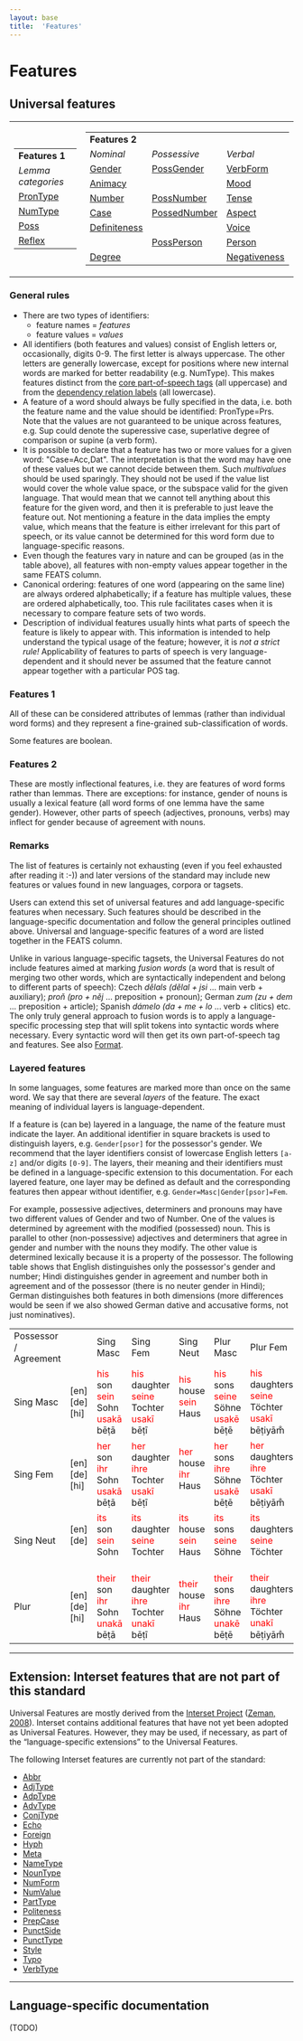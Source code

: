 ```yaml
---
layout: base
title:  'Features'
---
```


# Features

## Universal features

<table class="typeindex">
  <tr>
    <td>
      <table class="category">
        <tr><td><b>Features&nbsp;1</b></td></tr>
        <tr>
          <td><i>Lemma categories</i></td>
        </tr>
        <tr>
          <td><a href="ud-feat/PronType.html">PronType</a></td>
        </tr>
        <tr>
          <td><a href="ud-feat/NumType.html">NumType</a></td>
        </tr>
        <tr>
          <td><a href="ud-feat/Poss.html">Poss</a></td>
        </tr>
        <tr>
          <td><a href="ud-feat/Reflex.html">Reflex</a></td>
        </tr>
      </table>
    </td>
    <td>
      <table class="category">
        <tr><td colspan="3"><b>Features&nbsp;2</b></td></tr>
        <tr>
          <td><i>Nominal</i></td>
          <td><i>Possessive</i></td>
          <td><i>Verbal</i></td>
        </tr>
        <tr>
          <td><a href="ud-feat/Gender.html">Gender</a></td>
          <td><a href="ud-feat/PossGender.html">PossGender</a></td>
          <td><a href="ud-feat/VerbForm.html">VerbForm</a></td>
        </tr>
        <tr>
          <td><a href="ud-feat/Animacy.html">Animacy</a></td>
          <td></td>
          <td><a href="ud-feat/Mood.html">Mood</a></td>
        </tr>
        <tr>
          <td><a href="ud-feat/Number.html">Number</a></td>
          <td><a href="ud-feat/PossNumber.html">PossNumber</a></td>
          <td><a href="ud-feat/Tense.html">Tense</a></td>
        </tr>
        <tr>
          <td><a href="ud-feat/Case.html">Case</a></td>
          <td><a href="ud-feat/PossedNumber.html">PossedNumber</a></td>
          <td><a href="ud-feat/Aspect.html">Aspect</a></td>
        </tr>
        <tr>
          <td><a href="ud-feat/Definiteness.html">Definiteness</a></td>
          <td></td>
          <td><a href="ud-feat/Voice.html">Voice</a></td>
        </tr>
        <tr>
          <td></td>
          <td><a href="ud-feat/PossPerson.html">PossPerson</a></td>
          <td><a href="ud-feat/Person.html">Person</a></td>
        </tr>
        <tr>
          <td><a href="ud-feat/Degree.html">Degree</a></td>
          <td></td>
          <td><a href="ud-feat/Negativeness.html">Negativeness</a></td>
        </tr>
      </table>
    </td>
  </tr>
</table>

### General rules

* There are two types of identifiers:
  - feature names = _features_
  - feature values = _values_
* All identifiers (both features and values) consist of English letters or,
  occasionally, digits 0-9. The first letter is always uppercase.
  The other letters are generally lowercase, except for positions where new
  internal words are marked for better readability (e.g. NumType).
  This makes features distinct from the <a href="tags.html">core part-of-speech tags</a> (all uppercase)
  and from the <a href="relations.html">dependency relation labels</a> (all lowercase).
* A feature of a word should always be fully specified in the data, i.e. both
  the feature name and the value should be identified: PronType=Prs.
  Note that the values are not guaranteed to be unique across features,
  e.g. Sup could denote the superessive case, superlative degree of comparison
  or supine (a verb form).
* It is possible to declare that a feature has two or more values for a given word:
  "Case=Acc,Dat". The interpretation is that the word may have one of these values
  but we cannot decide between them. Such _multivalues_ should be used sparingly.
  They should not be used if the value list would cover the whole value space,
  or the subspace valid for the given language.
  That would mean that we cannot tell anything about this feature for the given word,
  and then it is preferable to just leave the feature out.
  Not mentioning a feature in the data implies the empty value,
  which means that the feature is either irrelevant for this part of speech,
  or its value cannot be determined for this word form due to language-specific reasons.
* Even though the features vary in nature and can be grouped (as in the table
  above), all features with non-empty values appear together in the same FEATS
  column.
* Canonical ordering: features of one word (appearing on the same line) are
  always ordered alphabetically; if a feature has multiple values, these are
  ordered alphabetically, too. This rule facilitates cases when it is necessary
  to compare feature sets of two words.
* Description of individual features usually hints what parts of speech the
  feature is likely to appear with. This information is intended to help
  understand the typical usage of the feature; however, it is _not a strict rule!_
  Applicability of features to parts of speech is very language-dependent
  and it should never be assumed that the feature cannot appear together with
  a particular POS tag.

### Features 1

All of these can be considered attributes of lemmas (rather than
individual word forms) and they represent a fine-grained
sub-classification of words.

Some features are boolean.

### Features 2

These are mostly inflectional features, i.e. they are features of word forms
rather than lemmas. There are exceptions: for instance, gender of nouns is
usually a lexical feature (all word forms of one lemma have the same gender).
However, other parts of speech (adjectives, pronouns, verbs) may inflect for
gender because of agreement with nouns.

### Remarks

The list of features is certainly not exhausting (even if you feel
exhausted after reading it :-)) and later versions of the standard
may include new features or values found in new languages, corpora or tagsets.

Users can extend this set of universal features and add language-specific
features when necessary. Such features should be described in the language-specific
documentation and follow the general principles outlined above.
Universal and language-specific features of a word are listed together in the FEATS column.

Unlike in various language-specific tagsets, the Universal Features do not
include features aimed at marking _fusion words_ (a word that is result of
merging two other words, which are syntactically independent and belong to
different parts of speech): Czech _dělals (dělal + jsi_ ... main verb +
auxiliary); _proň (pro + něj_ ... preposition + pronoun); German _zum (zu + dem_ ... preposition + article);
Spanish _dámelo (da + me + lo_ ... verb +
clitics) etc. The only truly general approach to fusion words is to apply
a language-specific processing step that will split tokens into syntactic words
where necessary. Every syntactic word will then get its own part-of-speech tag
and features. See also <a href="format.html">Format</a>.

### Layered features

In some languages, some features are marked more than once on the same word.
We say that there are several _layers_ of the feature.
The exact meaning of individual layers is language-dependent.

If a feature is (can be) layered in a language, the name of the feature must
indicate the layer. An additional identifier in square brackets is used to
distinguish layers, e.g. `Gender[psor]` for the possessor's gender.
We recommend that the layer identifiers consist of lowercase English letters
`[a-z]` and/or digits `[0-9]`.
The layers, their meaning and their
identifiers must be defined in a language-specific extension to this
documentation. For each layered feature, one layer may be defined as default
and the corresponding features then appear without identifier,
e.g. `Gender=Masc|Gender[psor]=Fem`.

For example, possessive adjectives, determiners and pronouns may have two
different values of Gender and two of Number. One of the values is determined
by agreement with the modified (possessed) noun. This is parallel to other
(non-possessive)
adjectives and determiners that agree in gender and number with the nouns they
modify. The other value is determined lexically because it is a property of
the possessor.
The following table shows that
English distinguishes only the possessor's gender and number;
Hindi distinguishes gender in agreement and number both in agreement and of the possessor
(there is no neuter gender in Hindi);
German distinguishes both features in both dimensions
(more differences would be seen if we also showed German dative and accusative forms, not just nominatives).

<table>
  <tr>
    <td>Possessor / Agreement</td>
    <td>&nbsp;</td>
    <td>Sing Masc</td>
    <td>Sing Fem</td>
    <td>Sing Neut</td>
    <td>Plur Masc</td>
    <td>Plur Fem</td>
  </tr>
  <tr>
    <td>Sing Masc</td>
    <td>[en]<br/>[de]<br/>[hi]</td>
    <td><span style='color:red'>his</span> son<br/><span style='color:red'>sein</span> Sohn<br/><span style='color:red'>usakā</span> bēṭā</td>
    <td><span style='color:red'>his</span> daughter<br/><span style='color:red'>seine</span> Tochter<br/><span style='color:red'>usakī</span> bēṭī</td>
    <td><span style='color:red'>his</span> house<br/><span style='color:red'>sein</span> Haus<br/>&nbsp;</td>
    <td><span style='color:red'>his</span> sons<br/><span style='color:red'>seine</span> Söhne<br/><span style='color:red'>usakē</span> bēṭē</td>
    <td><span style='color:red'>his</span> daughters<br/><span style='color:red'>seine</span> Töchter<br/><span style='color:red'>usakī</span> bēṭiyām̐</td>
  </tr>
  <tr>
    <td>Sing Fem</td>
    <td>[en]<br/>[de]<br/>[hi]</td>
    <td><span style='color:red'>her</span> son<br/><span style='color:red'>ihr</span> Sohn<br/><span style='color:red'>usakā</span> bēṭā</td>
    <td><span style='color:red'>her</span> daughter<br/><span style='color:red'>ihre</span> Tochter<br/><span style='color:red'>usakī</span> bēṭī</td>
    <td><span style='color:red'>her</span> house<br/><span style='color:red'>ihr</span> Haus<br/>&nbsp;</td>
    <td><span style='color:red'>her</span> sons<br/><span style='color:red'>ihre</span> Söhne<br/><span style='color:red'>usakē</span> bēṭē</td>
    <td><span style='color:red'>her</span> daughters<br/><span style='color:red'>ihre</span> Töchter<br/><span style='color:red'>usakī</span> bēṭiyām̐</td>
  </tr>
  <tr>
    <td>Sing Neut</td>
    <td>[en]<br/>[de]<br/>&nbsp;</td>
    <td><span style='color:red'>its</span> son<br/><span style='color:red'>sein</span> Sohn<br/>&nbsp;</td>
    <td><span style='color:red'>its</span> daughter<br/><span style='color:red'>seine</span> Tochter<br/>&nbsp;</td>
    <td><span style='color:red'>its</span> house<br/><span style='color:red'>sein</span> Haus<br/>&nbsp;</td>
    <td><span style='color:red'>its</span> sons<br/><span style='color:red'>seine</span> Söhne<br/>&nbsp;</td>
    <td><span style='color:red'>its</span> daughters<br/><span style='color:red'>seine</span> Töchter<br/>&nbsp;</td>
  </tr>
  <tr>
    <td>Plur</td>
    <td>[en]<br/>[de]<br/>[hi]</td>
    <td><span style='color:red'>their</span> son<br/><span style='color:red'>ihr</span> Sohn<br/><span style='color:red'>unakā</span> bēṭā</td>
    <td><span style='color:red'>their</span> daughter<br/><span style='color:red'>ihre</span> Tochter<br/><span style='color:red'>unakī</span> bēṭī</td>
    <td><span style='color:red'>their</span> house<br/><span style='color:red'>ihr</span> Haus<br/>&nbsp;</td>
    <td><span style='color:red'>their</span> sons<br/><span style='color:red'>ihre</span> Söhne<br/><span style='color:red'>unakē</span> bēṭē</td>
    <td><span style='color:red'>their</span> daughters<br/><span style='color:red'>ihre</span> Töchter<br/><span style='color:red'>unakī</span> bēṭiyām̐</td>
  </tr>
</table>

-------------

## Extension: Interset features that are not part of this standard

Universal Features are mostly derived from the
<a href="http://ufal.mff.cuni.cz/interset">Interset Project</a>
(<a href="http://ufal.mff.cuni.cz/~zeman/publikace/2008-02/tagdrivers-marrakech-styl-lrec.pdf">Zeman, 2008</a>).
Interset contains additional features that have not yet been adopted as
Universal Features. However, they may be used, if necessary, as part of the
“language-specific extensions” to the Universal Features.

The following Interset features are currently not part of the standard:

* <a href="ud-feat/postponed/Abbr.html">Abbr</a>
* <a href="ud-feat/postponed/AdjType.html">AdjType</a>
* <a href="ud-feat/postponed/AdpType.html">AdpType</a>
* <a href="ud-feat/postponed/AdvType.html">AdvType</a>
* <a href="ud-feat/postponed/ConjType.html">ConjType</a>
* <a href="ud-feat/postponed/Echo.html">Echo</a>
* <a href="ud-feat/postponed/Foreign.html">Foreign</a>
* <a href="ud-feat/postponed/Hyph.html">Hyph</a>
* <a href="ud-feat/postponed/Meta.html">Meta</a>
* <a href="ud-feat/postponed/NameType.html">NameType</a>
* <a href="ud-feat/postponed/NounType.html">NounType</a>
* <a href="ud-feat/postponed/NumForm.html">NumForm</a>
* <a href="ud-feat/postponed/NumValue.html">NumValue</a>
* <a href="ud-feat/postponed/PartType.html">PartType</a>
* <a href="ud-feat/postponed/Politeness.html">Politeness</a>
* <a href="ud-feat/postponed/PrepCase.html">PrepCase</a>
* <a href="ud-feat/postponed/PunctSide.html">PunctSide</a>
* <a href="ud-feat/postponed/PunctType.html">PunctType</a>
* <a href="ud-feat/postponed/Style.html">Style</a>
* <a href="ud-feat/postponed/Typo.html">Typo</a>
* <a href="ud-feat/postponed/VerbType.html">VerbType</a>

-------------

## Language-specific documentation

(TODO)

